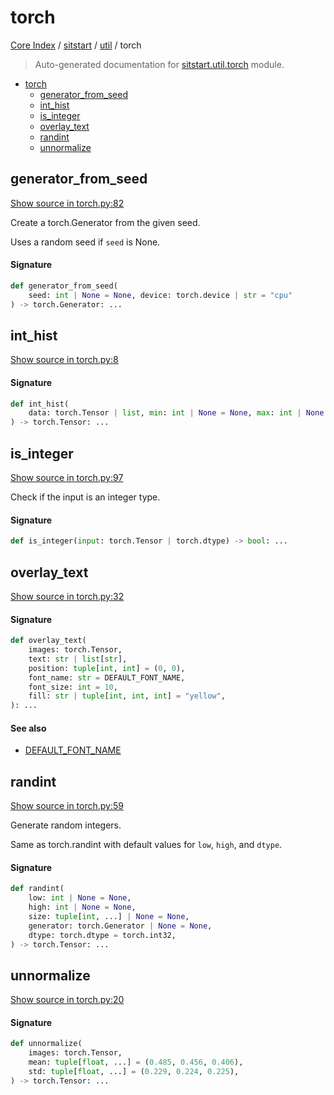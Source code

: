 # torch

[Core Index](../../README.md#core-index) / [sitstart](../index.md#sitstart) / [util](./index.md#util) / torch

> Auto-generated documentation for [sitstart.util.torch](../../../python/sitstart/util/torch.py) module.

- [torch](#torch)
  - [generator_from_seed](#generator_from_seed)
  - [int_hist](#int_hist)
  - [is_integer](#is_integer)
  - [overlay_text](#overlay_text)
  - [randint](#randint)
  - [unnormalize](#unnormalize)

## generator_from_seed

[Show source in torch.py:82](../../../python/sitstart/util/torch.py#L82)

Create a torch.Generator from the given seed.

Uses a random seed if `seed` is None.

#### Signature

```python
def generator_from_seed(
    seed: int | None = None, device: torch.device | str = "cpu"
) -> torch.Generator: ...
```



## int_hist

[Show source in torch.py:8](../../../python/sitstart/util/torch.py#L8)

#### Signature

```python
def int_hist(
    data: torch.Tensor | list, min: int | None = None, max: int | None = None
) -> torch.Tensor: ...
```



## is_integer

[Show source in torch.py:97](../../../python/sitstart/util/torch.py#L97)

Check if the input is an integer type.

#### Signature

```python
def is_integer(input: torch.Tensor | torch.dtype) -> bool: ...
```



## overlay_text

[Show source in torch.py:32](../../../python/sitstart/util/torch.py#L32)

#### Signature

```python
def overlay_text(
    images: torch.Tensor,
    text: str | list[str],
    position: tuple[int, int] = (0, 0),
    font_name: str = DEFAULT_FONT_NAME,
    font_size: int = 10,
    fill: str | tuple[int, int, int] = "yellow",
): ...
```

#### See also

- [DEFAULT_FONT_NAME](#default_font_name)



## randint

[Show source in torch.py:59](../../../python/sitstart/util/torch.py#L59)

Generate random integers.

Same as torch.randint with default values for `low`, `high`, and `dtype`.

#### Signature

```python
def randint(
    low: int | None = None,
    high: int | None = None,
    size: tuple[int, ...] | None = None,
    generator: torch.Generator | None = None,
    dtype: torch.dtype = torch.int32,
) -> torch.Tensor: ...
```



## unnormalize

[Show source in torch.py:20](../../../python/sitstart/util/torch.py#L20)

#### Signature

```python
def unnormalize(
    images: torch.Tensor,
    mean: tuple[float, ...] = (0.485, 0.456, 0.406),
    std: tuple[float, ...] = (0.229, 0.224, 0.225),
) -> torch.Tensor: ...
```
